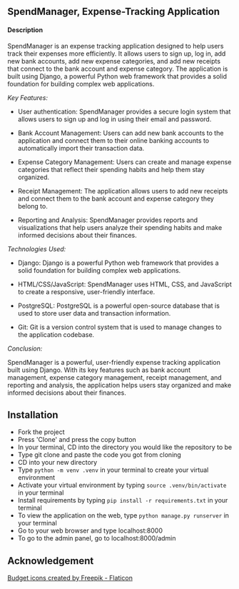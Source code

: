 ## SpendManager, Expense-Tracking Application

#### Description

SpendManager is an expense tracking application designed to help users track their expenses more efficiently. It allows users to sign up, log in, add new bank accounts, add new expense categories, and add new receipts that connect to the bank account and expense category. The application is built using Django, a powerful Python web framework that provides a solid foundation for building complex web applications.

*Key Features:*

- User authentication: SpendManager provides a secure login system that allows users to sign up and log in using their email and password.

- Bank Account Management: Users can add new bank accounts to the application and connect them to their online banking accounts to automatically import their transaction data.

- Expense Category Management: Users can create and manage expense categories that reflect their spending habits and help them stay organized.

- Receipt Management: The application allows users to add new receipts and connect them to the bank account and expense category they belong to.

- Reporting and Analysis: SpendManager provides reports and visualizations that help users analyze their spending habits and make informed decisions about their finances.

*Technologies Used:*

- Django: Django is a powerful Python web framework that provides a solid foundation for building complex web applications.

- HTML/CSS/JavaScript: SpendManager uses HTML, CSS, and JavaScript to create a responsive, user-friendly interface.

- PostgreSQL: PostgreSQL is a powerful open-source database that is used to store user data and transaction information.

- Git: Git is a version control system that is used to manage changes to the application codebase.

*Conclusion:*

SpendManager is a powerful, user-friendly expense tracking application built using Django. With its key features such as bank account management, expense category management, receipt management, and reporting and analysis, the application helps users stay organized and make informed decisions about their finances.

## Installation

- Fork the project
- Press 'Clone' and press the copy button
- In your terminal, CD into the directory you would like the repository to be
- Type git clone and paste the  code you got from cloning
- CD into your new directory
- Type `python -m venv .venv` in your terminal to create your virtual environment
- Activate your virtual environment by typing `source .venv/bin/activate` in your terminal
- Install requirements by typing `pip install -r requirements.txt` in your terminal
- To view the application on the web, type `python manage.py runserver` in your terminal
- Go to your web browser and type localhost:8000
- To go to the admin panel, go to localhost:8000/admin

## Acknowledgement

<a href="https://www.flaticon.com/free-icons/budget" title="budget icons">Budget icons created by Freepik - Flaticon</a>


